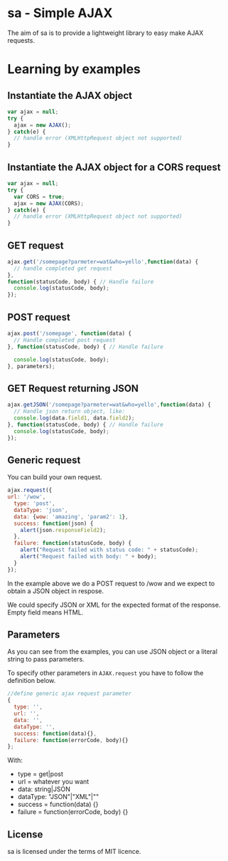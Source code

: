 sa - Simple AJAX
================

The aim of sa is to provide a lightweight library to easy make AJAX requests.

Learning by examples
====================

## Instantiate the AJAX object

```javascript
var ajax = null;
try {
  ajax = new AJAX();
} catch(e) {
  // handle error (XMLHttpRequest object not supported)
}
```

## Instantiate the AJAX object for a CORS request

```javascript
var ajax = null;
try {
  var CORS = true;
  ajax = new AJAX(CORS);
} catch(e) {
  // handle error (XMLHttpRequest object not supported)
}
```

## GET request

```javascript
ajax.get('/somepage?parmeter=wat&who=yello',function(data) {
  // handle completed get request
},
function(statusCode, body) { // Handle failure
  console.log(statusCode, body);
});
```

## POST request
```javascript
ajax.post('/somepage', function(data) {
  // Handle completed post request
}, function(statusCode, body) { // Handle failure

  console.log(statusCode, body);
}, parameters);
```

## GET Request returning JSON

```javascript
ajax.getJSON('/somepage?parmeter=wat&who=yello',function(data) {
  // Handle json return object, like:
  console.log(data.field1, data.field2);
}, function(statusCode, body) { // Handle failure
  console.log(statusCode, body);
});
```


## Generic request

You can build your own request.
```javascript
ajax.request({
url: '/wow',
  type: 'post',
  dataType: 'json',
  data: {wow: 'amazing', 'param2': 1},
  success: function(json) {
    alert(json.responseField2);
  },
  failure: function(statusCode, body) {
    alert("Request failed with status code: " + statusCode);
    alert("Request failed with body: " + body);
  }
});
```
In the example above we do a POST request to /wow and we expect to obtain a JSON object in respose.

We could specify JSON or XML for the expected format of the response. Empty field means HTML.

## Parameters
As you can see from the examples, you can use JSON object or a literal string to pass parameters.

To specify other parameters in `AJAX.request` you have to follow the definition below.
```javascript
//define generic ajax request parameter
{
  type: '',
  url: '',
  data: '',
  dataType: '',
  success: function(data){},
  failure: function(errorCode, body){}
};
```

With:

+ type = get|post
+ url = whatever you want
+ data: string|JSON
+ dataType: "JSON"|"XML"|""
+ success = function(data) {}
+ failure = function(errorCode, body) {}

## License

sa is licensed under the terms of MIT licence.
